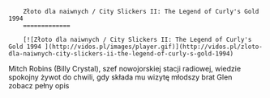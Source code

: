 
        Złoto dla naiwnych / City Slickers II: The Legend of Curly's Gold 1994 
        =============
        
        [![Złoto dla naiwnych / City Slickers II: The Legend of Curly's Gold 1994 ](http://vidos.pl/images/player.gif)](http://vidos.pl/zloto-dla-naiwnych-city-slickers-ii-the-legend-of-curly-s-gold-1994)
        
        
 Mitch Robins (Billy Crystal), szef nowojorskiej stacji radiowej, wiedzie spokojny żywot do chwili, gdy składa mu wizytę młodszy brat Glen zobacz pełny opis
    